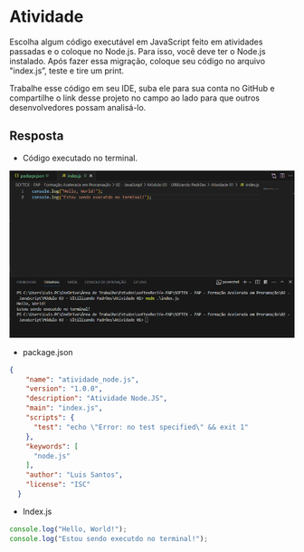 # Atividade

Escolha algum código executável em JavaScript feito em atividades passadas e o coloque no Node.js. Para isso, você deve ter o
Node.js instalado. Após fazer essa migração, coloque seu código no arquivo "index.js”, teste e tire um print.

Trabalhe esse código em seu IDE, suba ele para sua conta no GitHub e compartilhe o link desse projeto no campo ao lado para que
outros desenvolvedores possam analisá-lo.

## Resposta

- Código executado no terminal. 

![texto](./terminalNodeJs.png)

- package.json

``` json 
{
    "name": "atividade_node.js",
    "version": "1.0.0",
    "description": "Atividade Node.JS",
    "main": "index.js",
    "scripts": {
      "test": "echo \"Error: no test specified\" && exit 1"
    },
    "keywords": [
      "node.js"
    ],
    "author": "Luis Santos",
    "license": "ISC"
  }
```
- Index.js

```javascript 
console.log("Hello, World!");
console.log("Estou sendo executdo no terminal!");
```
